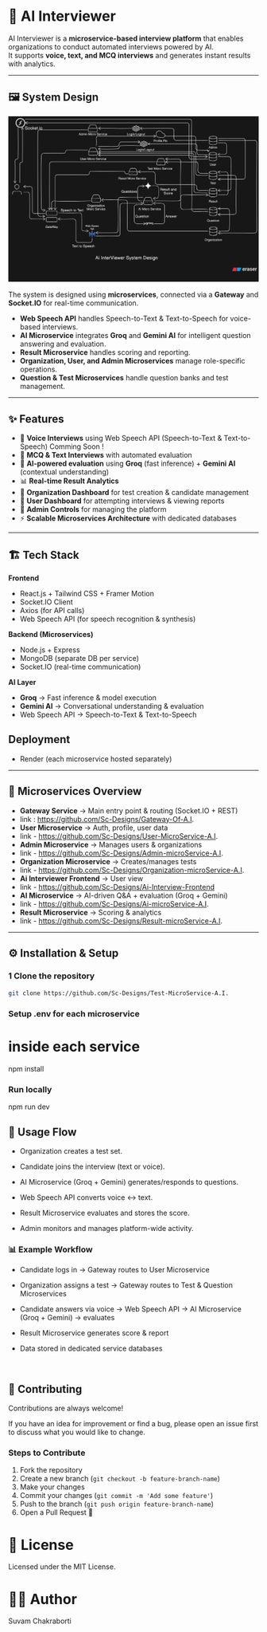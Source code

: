 # 🤖 AI Interviewer

AI Interviewer is a **microservice-based interview platform** that enables organizations to conduct automated interviews powered by AI.  
It supports **voice, text, and MCQ interviews** and generates instant results with analytics.

---

## 🖼️ System Design

![AI Interviewer Architecture](./diagram-export-9-4-2025-8_30_05-PM.png)

The system is designed using **microservices**, connected via a **Gateway** and **Socket.IO** for real-time communication.  
- **Web Speech API** handles Speech-to-Text & Text-to-Speech for voice-based interviews.  
- **AI Microservice** integrates **Groq** and **Gemini AI** for intelligent question answering and evaluation.  
- **Result Microservice** handles scoring and reporting.  
- **Organization, User, and Admin Microservices** manage role-specific operations.  
- **Question & Test Microservices** handle question banks and test management.  

---

## ✨ Features
- 🎤 **Voice Interviews** using Web Speech API (Speech-to-Text & Text-to-Speech)  Comming Soon !
- 📝 **MCQ & Text Interviews** with automated evaluation  
- 🧠 **AI-powered evaluation** using **Groq** (fast inference) + **Gemini AI** (contextual understanding)  
- 📊 **Real-time Result Analytics**  
- 🏢 **Organization Dashboard** for test creation & candidate management  
- 👤 **User Dashboard** for attempting interviews & viewing reports  
- 🔑 **Admin Controls** for managing the platform  
- ⚡ **Scalable Microservices Architecture** with dedicated databases  

---

## 🏗️ Tech Stack
**Frontend**
- React.js + Tailwind CSS + Framer Motion  
- Socket.IO Client  
- Axios (for API calls)  
- Web Speech API (for speech recognition & synthesis)  

**Backend (Microservices)**
- Node.js + Express  
- MongoDB (separate DB per service)  
- Socket.IO (real-time communication)  

**AI Layer**
- **Groq** → Fast inference & model execution  
- **Gemini AI** → Conversational understanding & evaluation  
- Web Speech API → Speech-to-Text & Text-to-Speech  

## **Deployment**
- Render (each microservice hosted separately)  

---

## 📂 Microservices Overview
- **Gateway Service** → Main entry point & routing (Socket.IO + REST)
- link : https://github.com/Sc-Designs/Gateway-Of-A.I. 
- **User Microservice** → Auth, profile, user data
- link - https://github.com/Sc-Designs/User-MicroService-A.I.
- **Admin Microservice** → Manages users & organizations
- link - https://github.com/Sc-Designs/Admin-microService-A.I.
- **Organization Microservice** → Creates/manages tests
- link - https://github.com/Sc-Designs/Organization-microService-A.I. 
- **Ai Interviewer Frontend** → User view
- link - https://github.com/Sc-Designs/Ai-Interview-Frontend
- **AI Microservice** → AI-driven Q&A + evaluation (Groq + Gemini)
- link - https://github.com/Sc-Designs/Ai-microService-A.I.
- **Result Microservice** → Scoring & analytics
- link - https://github.com/Sc-Designs/Result-microService-A.I.

---

## ⚙️ Installation & Setup

### 1️ Clone the repository
```bash
git clone https://github.com/Sc-Designs/Test-MicroService-A.I.
```

###  Setup .env for each microservice



# inside each service
npm install

### Run locally
npm run dev

## 🚀 Usage Flow

 - Organization creates a test set.

 - Candidate joins the interview (text or voice).

 - AI Microservice (Groq + Gemini) generates/responds to questions.

 - Web Speech API converts voice ↔ text.

 - Result Microservice evaluates and stores the score.

 - Admin monitors and manages platform-wide activity.


### 📊 Example Workflow

- Candidate logs in → Gateway routes to User Microservice

- Organization assigns a test → Gateway routes to Test & Question Microservices

- Candidate answers via voice → Web Speech API → AI Microservice (Groq + Gemini) → evaluates

- Result Microservice generates score & report

- Data stored in dedicated service databases

<br />

## 🤝 Contributing

Contributions are always welcome!  

If you have an idea for improvement or find a bug, please open an issue first to discuss what you would like to change.  

### Steps to Contribute
1. Fork the repository  
2. Create a new branch (`git checkout -b feature-branch-name`)  
3. Make your changes  
4. Commit your changes (`git commit -m 'Add some feature'`)  
5. Push to the branch (`git push origin feature-branch-name`)  
6. Open a Pull Request 🎉  



# 📜 License

Licensed under the MIT License.

# 👨‍💻 Author

Suvam Chakraborti
